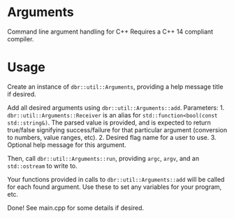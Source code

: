 # Arguments
Command line argument handling for C++
Requires a C++ 14 compliant compiler.

# Usage
Create an instance of ```dbr::util::Arguments```, providing a help message title if desired.

Add all desired arguments using ```dbr::util::Arguments::add```.
	Parameters:
	1. ```dbr::util::Arguments::Receiver``` is an alias for ```std::function<bool(const std::string&)```. The parsed value is provided, and is expected to return true/false signifying success/failure for that particular argument (conversion to numbers, value ranges, etc).
	2. Desired flag name for a user to use.
	3. Optional help message for this argument.

Then, call ```dbr::util::Arguments::run```, providing ```argc```, ```argv```, and an ```std::ostream``` to write to.

Your functions provided in calls to ```dbr::util::Arguments::add``` will be called for each found argument. Use these to set any variables for your program, etc.

Done!
See main.cpp for some details if desired.
